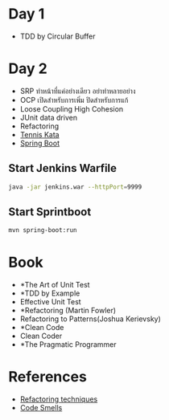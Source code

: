 # Day 1
- TDD by Circular Buffer

# Day 2
- SRP ทำหน้าที่แค่อย่างเดียว อย่าทำหลายอย่าง
- OCP เปิดสำหรับการเพิ่ม ปิดสำหรับการแก้
- Loose Coupling High Cohesion
- JUnit data driven
- Refactoring
- [Tennis Kata](https://github.com/emilybache/Tennis-Refactoring-Kata)
- [Spring Boot](https://github.com/up1/workshop_java_legacy)

## Start Jenkins Warfile
```sh
java -jar jenkins.war --httpPort=9999
```

## Start Sprintboot
```sh
mvn spring-boot:run
```

# Book
- *The Art of Unit Test
- *TDD by Example
- Effective Unit Test
- *Refactoring (Martin Fowler)
- Refactoring to Patterns(Joshua Kerievsky)
- *Clean Code
- Clean Coder
- *The Pragmatic Programmer

# References
- [Refactoring techniques](https://sourcemaking.com/refactoring/refactorings)
- [Code Smells](https://sourcemaking.com/refactoring/smells)
